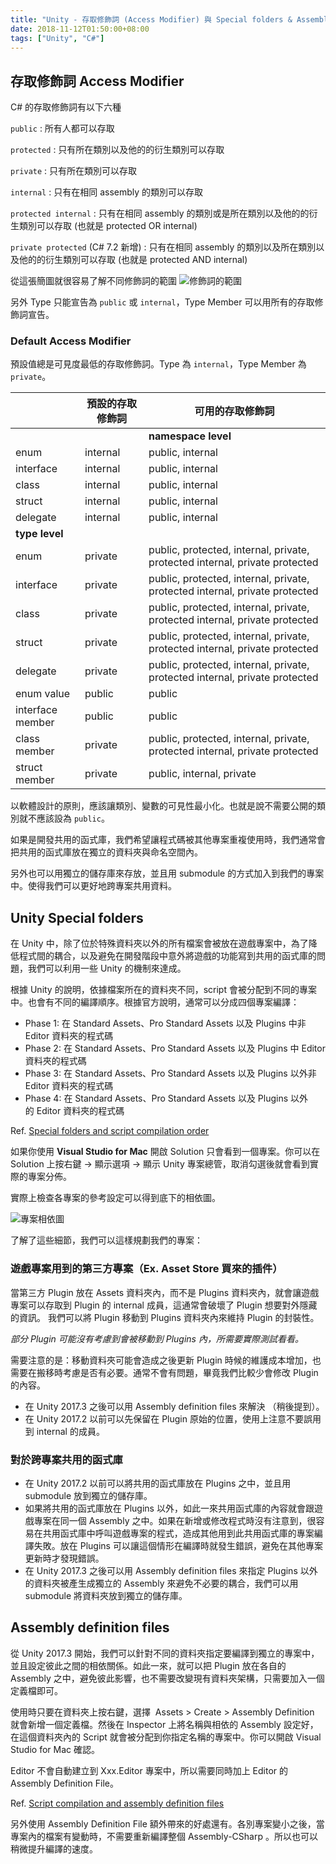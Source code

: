 ```yaml
---
title: "Unity - 存取修飾詞 (Access Modifier) 與 Special folders & Assembly definition files"
date: 2018-11-12T01:50:00+08:00
tags: ["Unity", "C#"]
---
```


## 存取修飾詞 Access Modifier

C# 的存取修飾詞有以下六種

`public`
: 所有人都可以存取

`protected`
: 只有所在類別以及他的的衍生類別可以存取

`private`
: 只有所在類別可以存取

`internal`
: 只有在相同 assembly 的類別可以存取

`protected internal`
: 只有在相同 assembly 的類別或是所在類別以及他的的衍生類別可以存取
  (也就是 protected OR internal)

`private protected` (C# 7.2 新增)
: 只有在相同 assembly 的類別以及所在類別以及他的的衍生類別可以存取
  (也就是 protected AND internal)


從這張簡圖就很容易了解不同修飾詞的範圍
![修飾詞的範圍](/Blog/images/Unity-Access-Modifier/access-modifier.png)


另外 Type 只能宣告為 `public` 或 `internal`，Type Member 可以用所有的存取修飾詞宣告。


### Default Access Modifier

預設值總是可見度最低的存取修飾詞。Type 為 `internal`，Type Member 為 `private`。

| | **預設的存取修飾詞** | **可用的存取修飾詞**
| --- | --- | ---
| | | **namespace level**
| enum | internal | public, internal
| interface | internal | public, internal
| class | internal | public, internal
| struct | internal | public, internal
| delegate | internal | public, internal
| **type level**
| enum | private | public, protected, internal, private, protected internal, private protected
| interface | private | public, protected, internal, private, protected internal, private protected
| class | private | public, protected, internal, private, protected internal, private protected
| struct | private | public, protected, internal, private, protected internal, private protected
| delegate | private | public, protected, internal, private, protected internal, private protected
| enum value | public | public
| interface member | public | public
| class member | private | public, protected, internal, private, protected internal, private protected
| struct member | private | public, internal, private


以軟體設計的原則，應該讓類別、變數的可見性最小化。也就是說不需要公開的類別就不應該設為 `public`。

如果是開發共用的函式庫，我們希望讓程式碼被其他專案重複使用時，我們通常會把共用的函式庫放在獨立的資料夾與命名空間內。

另外也可以用獨立的儲存庫來存放，並且用 submodule 的方式加入到我們的專案中。使得我們可以更好地跨專案共用資料。


## Unity Special folders

在 Unity 中，除了位於特殊資料夾以外的所有檔案會被放在遊戲專案中，為了降低程式間的耦合，以及避免在開發階段中意外將遊戲的功能寫到共用的函式庫的問題，我們可以利用一些 Unity 的機制來達成。

根據 Unity 的說明，依據檔案所在的資料夾不同，script 會被分配到不同的專案中。也會有不同的編譯順序。根據官方說明，通常可以分成四個專案編譯：

- Phase 1: 在 Standard Assets、Pro Standard Assets 以及 Plugins 中非 Editor 資料夾的程式碼
- Phase 2: 在 Standard Assets、Pro Standard Assets 以及 Plugins 中 Editor 資料夾的程式碼
- Phase 3: 在 Standard Assets、Pro Standard Assets 以及 Plugins 以外非 Editor 資料夾的程式碼
- Phase 4: 在 Standard Assets、Pro Standard Assets 以及 Plugins 以外的 Editor 資料夾的程式碼

Ref. [Special folders and script compilation order](https://docs.unity3d.com/Manual/ScriptCompileOrderFolders.html)


如果你使用 **Visual Studio for Mac** 開啟 Solution 只會看到一個專案。你可以在 Solution 上按右鍵 -> 顯示選項 -> 顯示 Unity 專案總管，取消勾選後就會看到實際的專案分佈。

實際上檢查各專案的參考設定可以得到底下的相依圖。

![專案相依圖](/Blog/images/Unity-Access-Modifier/project-dependency.png)


了解了這些細節，我們可以這樣規劃我們的專案：


### 遊戲專案用到的第三方專案（Ex. Asset Store 買來的插件）

當第三方 Plugin 放在 Assets 資料夾內，而不是 Plugins 資料夾內，就會讓遊戲專案可以存取到 Plugin 的 internal 成員，這通常會破壞了 Plugin 想要對外隱藏的資訊。
我們可以將 Plugin 移動到 Plugins 資料夾內來維持 Plugin 的封裝性。

*部分 Plugin 可能沒有考慮到會被移動到 Plugins 內，所需要實際測試看看。*

需要注意的是：移動資料夾可能會造成之後更新 Plugin 時候的維護成本增加，也需要在搬移時考慮是否有必要。通常不會有問題，畢竟我們比較少會修改 Plugin 的內容。
- 在 Unity 2017.3 之後可以用 Assembly definition files 來解決 （稍後提到）。
- 在 Unity 2017.2 以前可以先保留在 Plugin 原始的位置，使用上注意不要誤用到 internal 的成員。


### 對於跨專案共用的函式庫

- 在 Unity 2017.2 以前可以將共用的函式庫放在 Plugins 之中，並且用 submodule 放到獨立的儲存庫。
- 如果將共用的函式庫放在 Plugins 以外，如此一來共用函式庫的內容就會跟遊戲專案在同一個 Assembly 之中。如果在新增或修改程式時沒有注意到，很容易在共用函式庫中呼叫遊戲專案的程式，造成其他用到此共用函式庫的專案編譯失敗。放在 Plugins 可以讓這個情形在編譯時就發生錯誤，避免在其他專案更新時才發現錯誤。
- 在 Unity 2017.3 之後可以用 Assembly definition files 來指定 Plugins 以外的資料夾被產生成獨立的 Assembly 來避免不必要的耦合，我們可以用 submodule 將資料夾放到獨立的儲存庫。


## Assembly definition files

從 Unity 2017.3 開始，我們可以針對不同的資料夾指定要編譯到獨立的專案中，並且設定彼此之間的相依關係。如此一來，就可以把 Plugin 放在各自的 Assembly 之中，避免彼此影響，也不需要改變現有資料夾架構，只需要加入一個定義檔即可。

使用時只要在資料夾上按右鍵，選擇  Assets > Create > Assembly Definition 就會新增一個定義檔。然後在 Inspector 上將名稱與相依的 Assembly 設定好，在這個資料夾內的 Script 就會被分配到你指定名稱的專案中。你可以開啟 Visual Studio for Mac 確認。

Editor 不會自動建立到 Xxx.Editor 專案中，所以需要同時加上 Editor 的 Assembly Definition File。

Ref. [Script compilation and assembly definition files](https://docs.unity3d.com/Manual/ScriptCompilationAssemblyDefinitionFiles.html)

另外使用 Assembly Definition File 額外帶來的好處還有。各別專案變小之後，當專案內的檔案有變動時，不需要重新編譯整個 Assembly-CSharp 。所以也可以稍微提升編譯的速度。
